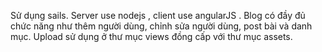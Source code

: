 Sử dụng sails. Server use nodejs , client use angularJS . Blog có đầy đủ chức năng như thêm người dùng, chỉnh sửa người dùng, post bài và danh mục. Upload sử dụng ở thư mục views đồng cấp với thư mục assets.
